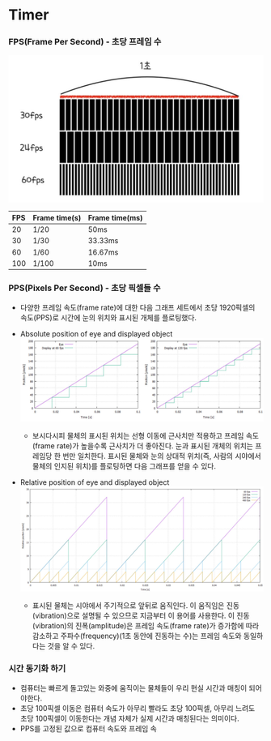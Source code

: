# Timer

### FPS(Frame Per Second) - 초당 프레임 수
![img](IMG/FPS.png)

| FPS | Frame time(s) | Frame time(ms) |
|:---|:---|:---|
|20|1/20|50ms|
|30|1/30|33.33ms|
|60|1/60|16.67ms|
|100|1/100|10ms|

### PPS(Pixels Per Second) - 초당 픽셀들 수
- 다양한 프레임 속도(frame rate)에 대한 다음 그래프 세트에서 초당 1920픽셀의 속도(PPS)로 시간에 눈의 위치와 표시된 개체를 플로팅했다.

- Absolute position of eye and displayed object
![img](IMG/PPS1.png)

  - 보시다시피 물체의 표시된 위치는 선형 이동에 근사치만 적용하고 프레임 속도(frame rate)가 높을수록 근사치가 더 좋아진다. 눈과 표시된 개체의 위치는 프레임당 한 번만 일치한다. 표시된 물체와 눈의 상대적 위치(즉, 사람의 시야에서 물체의 인지된 위치)를 플로팅하면 다음 그래프를 얻을 수 있다.

- Relative position of eye and displayed object
![img](IMG/PPS2.png)

  - 표시된 물체는 시야에서 주기적으로 앞뒤로 움직인다. 이 움직임은 진동(vibration)으로 설명될 수 있으므로 지금부터 이 용어를 사용한다. 이 진동(vibration)의 진폭(amplitude)은 프레임 속도(frame rate)가 증가함에 따라 감소하고 주파수(frequency)(1초 동안에 진동하는 수)는 프레임 속도와 동일하다는 것을 알 수 있다.

### 시간 동기화 하기
- 컴퓨터는 빠르게 돌고있는 와중에 움직이는 물체들이 우리 현실 시간과 매칭이 되어야한다.
- 초당 100픽셀 이동은 컴퓨터 속도가 아무리 빨라도 초당 100픽셀, 아무리 느려도 초당 100픽셀이 이동한다는 개념 자체가 실제 시간과 매칭된다는 의미이다.
- PPS를 고정된 값으로 컴퓨터 속도와 프레임 속


































